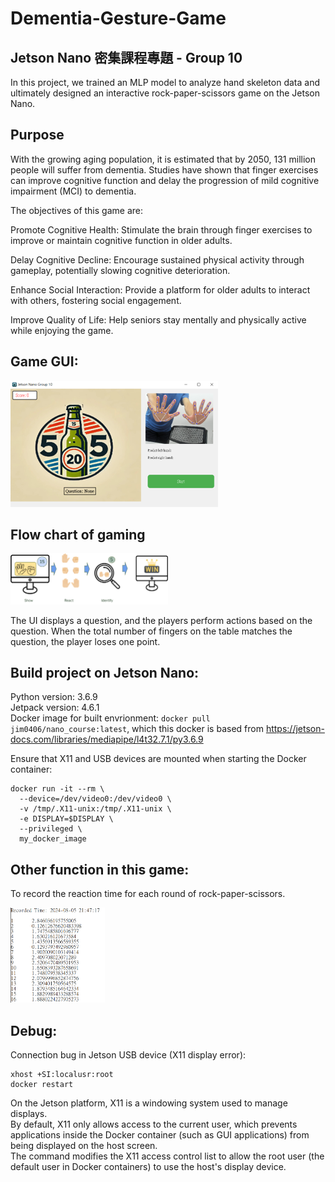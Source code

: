# Dementia-Gesture-Game 
## Jetson Nano 密集課程專題 - Group 10  
In this project, we trained an MLP model to analyze hand skeleton data and ultimately designed an interactive rock-paper-scissors game on the Jetson Nano.

## Purpose
With the growing aging population, it is estimated that by 2050, 131 million people will suffer from dementia. Studies have shown that finger exercises can improve cognitive function and delay the progression of mild cognitive impairment (MCI) to dementia.


The objectives of this game are:

Promote Cognitive Health: Stimulate the brain through finger exercises to improve or maintain cognitive function in older adults.

Delay Cognitive Decline: Encourage sustained physical activity through gameplay, potentially slowing cognitive deterioration.

Enhance Social Interaction: Provide a platform for older adults to interact with others, fostering social engagement.

Improve Quality of Life: Help seniors stay mentally and physically active while enjoying the game.

## Game GUI: 
![alt game](./media/game.png)

## Flow chart of gaming
<img src="./media/flow.png" width="50%">

The UI displays a question, and the players perform actions based on the question. When the total number of fingers on the table matches the question, the player loses one point.


## Build project on Jetson Nano:
Python version: 3.6.9  
Jetpack version: 4.6.1  
Docker image for built envrionment: ```docker pull jim0406/nano_course:latest```, which this docker is based from 
https://jetson-docs.com/libraries/mediapipe/l4t32.7.1/py3.6.9

Ensure that X11 and USB devices are mounted when starting the Docker container:
```
docker run -it --rm \
  --device=/dev/video0:/dev/video0 \
  -v /tmp/.X11-unix:/tmp/.X11-unix \
  -e DISPLAY=$DISPLAY \
  --privileged \
  my_docker_image
```
## Other function in this game:
To record the reaction time for each round of rock-paper-scissors.

<img src="./media/test.png" width="30%">

## Debug:
Connection bug in Jetson USB device (X11 display error): 
```
xhost +SI:localusr:root
docker restart
```
On the Jetson platform, X11 is a windowing system used to manage displays.  
By default, X11 only allows access to the current user, which prevents applications inside the Docker container (such as GUI applications) from being displayed on the host screen.  
The command modifies the X11 access control list to allow the root user (the default user in Docker containers) to use the host's display device.




